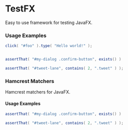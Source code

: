 TestFX
======

Easy to use framework for testing JavaFX.

### Usage Examples

```java
click( "#foo" ).type( "Hello world!" );


assertThat( "#my-dialog .confirm-button", exists() )

assertThat( "#tweet-lane", contains( 2, ".tweet" ) );
```


### Hamcrest Matchers
Hamcrest matchers for JavaFX.


#### Usage Examples

```java
assertThat( "#my-dialog .confirm-button", exists() )

assertThat( "#tweet-lane", contains( 2, ".tweet" ) );
```
